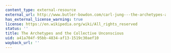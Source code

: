 ```yaml
---
content_type: external-resource
external_url: http://www.butler-bowdon.com/carl-jung---the-archetypes-and-the-collective-unconscious.html
has_external_license_warning: true
license: https://en.wikipedia.org/wiki/All_rights_reserved
status: ''
title: The Archetypes and the Collective Unconscious
uid: a41a704f-95bb-4834-af13-1519c30aef10
wayback_url: ''
---
```

